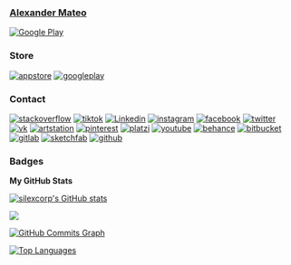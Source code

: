<!-- ### [We are Okan](https://weareokan.com/) -->
### [Alexander Mateo](https://alexandermateo.com/)

[![Google Play](https://user-images.githubusercontent.com/13637191/120913798-0dbee200-c657-11eb-9b30-98e517216742.jpg)](https://weareokan.com/)

### Store

[![appstore](https://alexandermateo.com/assets/assets/contact/about/appstore.png)](https://apps.apple.com/us/developer/marco-alexander-mateo-mateo/id1570311109)
[![googleplay](https://alexandermateo.com/assets/assets/contact/about/googleplay.png)](https://play.google.com/store/apps/dev?id=7242794089742642803&hl)

### Contact

[![stackoverflow](https://alexandermateo.com/assets/assets/contact/about/stackoverflow.png)](https://stackoverflow.com/users/9960358/silexcorp)
[![tiktok](https://alexandermateo.com/assets/assets/contact/about/tiktok.png)](https://www.tiktok.com/@silexcorp)
[![Linkedin](https://alexandermateo.com/assets/assets/contact/about/linkedin.png)](https://www.linkedin.com/in/silexcorp)
[![instagram](https://alexandermateo.com/assets/assets/contact/about/instagram.png)](https://www.instagram.com/silexcorp)
[![facebook](https://alexandermateo.com/assets/assets/contact/about/facebook.png)](https://www.facebook.com/silexCorp)
[![twitter](https://alexandermateo.com/assets/assets/contact/about/twitter.png)](https://twitter.com/silexcorp)
[![vk](https://alexandermateo.com/assets/assets/contact/about/vk.png)](https://vk.com/silexcorp)
[![artstation](https://alexandermateo.com/assets/assets/contact/about/artstation.png)](https://www.artstation.com/silexcorp)
[![pinterest](https://alexandermateo.com/assets/assets/contact/about/pinterest.png)](https://www.pinterest.com/silexcorp)
[![platzi](https://alexandermateo.com/assets/assets/contact/about/platzi.png)](https://platzi.com/p/silexcorp/)
[![youtube](https://alexandermateo.com/assets/assets/contact/about/youtube.png)](https://www.youtube.com/silexcorp)
[![behance](https://alexandermateo.com/assets/assets/contact/about/behance.png)](https://www.behance.net/silexcorp)
[![bitbucket](https://alexandermateo.com/assets/assets/contact/about/bitbucket.png)](https://bitbucket.org/silexcorp)
[![gitlab](https://alexandermateo.com/assets/assets/contact/about/gitlab.png)](https://gitlab.com/silexcorp)
[![sketchfab](https://alexandermateo.com/assets/assets/contact/about/sketchfab.png)](https://sketchfab.com/silexcorp)
[![github](https://alexandermateo.com/assets/assets/contact/about/github.png)](https://github.com/silexcorp)


<!--### Socials

<p align="left"> <a href="https://www.github.com/silexcorp" target="_blank" rel="noreferrer"><img src="https://raw.githubusercontent.com/danielcranney/readme-generator/main/public/icons/socials/github-dark.svg" width="32" height="32" /></a> <a href="http://www.instagram.com/silexcorp" target="_blank" rel="noreferrer"><img src="https://raw.githubusercontent.com/danielcranney/readme-generator/main/public/icons/socials/instagram.svg" width="32" height="32" /></a> <a href="https://www.linkedin.com/in/silexcorp/" target="_blank" rel="noreferrer"><img src="https://raw.githubusercontent.com/danielcranney/readme-generator/main/public/icons/socials/linkedin.svg" width="32" height="32" /></a> <a href="https://www.twitter.com/silexcorp" target="_blank" rel="noreferrer"><img src="https://raw.githubusercontent.com/danielcranney/readme-generator/main/public/icons/socials/twitter.svg" width="32" height="32" /></a></p>
-->

### Badges

<b>My GitHub Stats</b>

<a href="http://www.github.com/silexcorp"><img src="https://github-readme-stats.vercel.app/api?username=silexcorp&show_icons=true&hide=&count_private=true&title_color=0891b2&text_color=ffffff&icon_color=0891b2&bg_color=1c1917&hide_border=true&show_icons=true" alt="silexcorp's GitHub stats" /></a>

<a href="http://www.github.com/silexcorp"><img src="https://github-readme-streak-stats.herokuapp.com/?user=silexcorp&stroke=ffffff&background=1c1917&ring=0891b2&fire=0891b2&currStreakNum=ffffff&currStreakLabel=0891b2&sideNums=ffffff&sideLabels=ffffff&dates=ffffff&hide_border=true" /></a>

<a href="http://www.github.com/silexcorp"><img src="https://activity-graph.herokuapp.com/graph?username=silexcorp&bg_color=1c1917&color=ffffff&line=0891b2&point=ffffff&area_color=1c1917&area=true&hide_border=true&custom_title=GitHub%20Commits%20Graph" alt="GitHub Commits Graph" /></a>

<a href="https://github.com/silexcorp" align="left"><img src="https://github-readme-stats.vercel.app/api/top-langs/?username=silexcorp&langs_count=10&title_color=0891b2&text_color=ffffff&icon_color=0891b2&bg_color=1c1917&hide_border=true&locale=en&custom_title=Top%20%Languages" alt="Top Languages" /></a>
